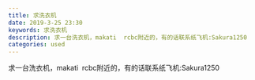```yaml
---
title: 求洗衣机
date: 2019-3-25 23:30
keywords: 求洗衣机
description: 求一台洗衣机，makati  rcbc附近的，有的话联系纸飞机:Sakura1250
categories: used
---
```

<td class="t_f" id="postmessage_3307458">

求一台洗衣机，makati  rcbc附近的，有的话联系纸飞机:Sakura1250<br/>
</td>
